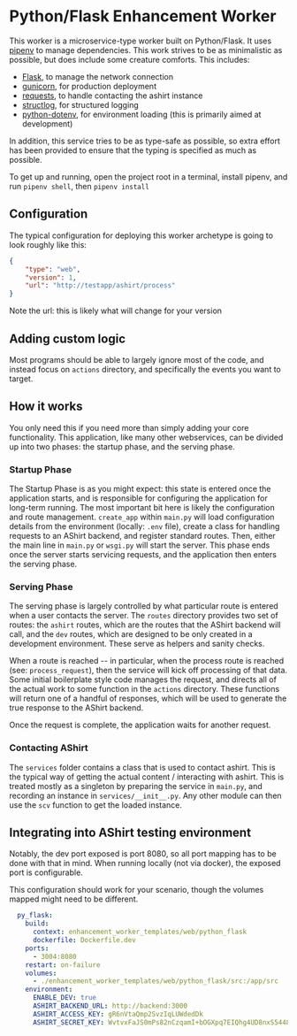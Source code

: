 # Python/Flask Enhancement Worker

This worker is a microservice-type worker built on Python/Flask.
It uses [pipenv](https://pipenv.pypa.io/en/latest/) to manage dependencies.
This work strives to be as minimalistic as possible, but does include some creature comforts. This
includes:

* [Flask](https://flask.palletsprojects.com/en/2.1.x/), to manage the network connection
* [gunicorn](https://gunicorn.org/), for production deployment
* [requests](https://docs.python-requests.org/en/latest/), to handle contacting the ashirt instance
* [structlog](https://www.structlog.org/en/stable/), for structured logging
* [python-dotenv](https://pypi.org/project/python-dotenv/), for environment loading (this is primarily aimed at development)

In addition, this service tries to be as type-safe as possible, so extra effort has been provided to ensure that the typing is specified as much as possible.

To get up and running, open the project root in a terminal, install pipenv, and run `pipenv shell`, then `pipenv install`

## Configuration

The typical configuration for deploying this worker archetype is going to look roughly like this:

```json
{
    "type": "web", 
    "version": 1,
    "url": "http://testapp/ashirt/process"
}
```

Note the url: this is likely what will change for your version

## Adding custom logic

Most programs should be able to largely ignore most of the code, and instead focus on `actions` directory, and specifically the events you want to target.

## How it works

You only need this if you need more than simply adding your core functionality. This application, like many other webservices, can be divided up into two phases: the startup phase, and the serving phase.

### Startup Phase

The Startup Phase is as you might expect: this state is entered once the application starts, and is responsible for configuring the application for long-term running. The most important bit here is likely the configuration and route management. `create_app` within `main.py` will load configuration details from the environment (locally: `.env` file), create a class for handling requests to an AShirt backend, and register standard routes. Then, either the main line in `main.py` or `wsgi.py` will start the server. This phase ends once the server starts servicing requests, and the application then enters the serving phase.

### Serving Phase

The serving phase is largely controlled by what particular route is entered when a user contacts the server. The `routes` directory provides two set of routes: the `ashirt` routes, which are the routes that the AShirt backend will call, and the `dev` routes, which are designed to be only created in a development environment. These serve as helpers and sanity checks.

When a route is reached -- in particular, when the process route is reached (see: `process_request`), then the service will kick off processing of that data. Some initial boilerplate style code manages the request, and directs all of the actual work to some function in the `actions` directory. These functions will return one of a handful of responses, which will be used to generate the true response to the AShirt backend.

Once the request is complete, the application waits for another request.

### Contacting AShirt

The `services` folder contains a class that is used to contact ashirt. This is the typical way of getting the actual content / interacting with ashirt. This is treated mostly as a singleton by preparing the service in `main.py`, and recording an instance in `services/__init__.py`. Any other module can then use the `scv` function to get the loaded instance.

## Integrating into AShirt testing environment

Notably, the dev port exposed is port 8080, so all port mapping has to be done with that in mind. When running locally (not via docker), the exposed port is configurable.

This configuration should work for your scenario, though the volumes mapped might need to be different.

```yaml
  py_flask:
    build:
      context: enhancement_worker_templates/web/python_flask
      dockerfile: Dockerfile.dev
    ports:
      - 3004:8080
    restart: on-failure
    volumes:
      - ./enhancement_worker_templates/web/python_flask/src:/app/src
    environment:
      ENABLE_DEV: true
      ASHIRT_BACKEND_URL: http://backend:3000
      ASHIRT_ACCESS_KEY: gR6nVtaQmp2SvzIqLUWdedDk
      ASHIRT_SECRET_KEY: WvtvxFaJS0mPs82nCzqamI+bOGXpq7EIQhg4UD8nxS5448XG9N0gNAceJGBLPdCA3kAzC4MdUSHnKCJ/lZD++A==
```
